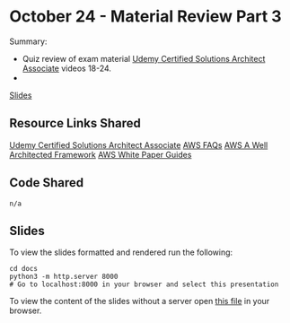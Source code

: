 # October 24 - Material Review Part 3

Summary:  

- Quiz review of exam material  [Udemy Certified Solutions Architect Associate](https://www.udemy.com/course/aws-certified-solutions-architect-associate-saa-c02/) videos 18-24.
-


[Slides](https://techandtutus.com/aws-certification-resources/10-24_material_review_3.html#1)


## Resource Links Shared

[Udemy Certified Solutions Architect Associate](https://www.udemy.com/course/aws-certified-solutions-architect-associate-saa-c02/)
[AWS FAQs](https://aws.amazon.com/faqs/)
[AWS A Well Architected Framework](https://aws.amazon.com/architecture/well-architected/?wa-lens-whitepapers.sort-by=item.additionalFields.sortDate&wa-lens-whitepapers.sort-order=desc)
[AWS White Paper Guides](https://aws.amazon.com/whitepapers/)

## Code Shared

`n/a`

## Slides

To view the slides formatted and rendered run the following:

  ```shell
  cd docs
  python3 -m http.server 8000
  # Go to localhost:8000 in your browser and select this presentation
  ```

To view the content of the slides without a server open [this file](../../../docs/10-24_material_review_3.html) in your browser.
